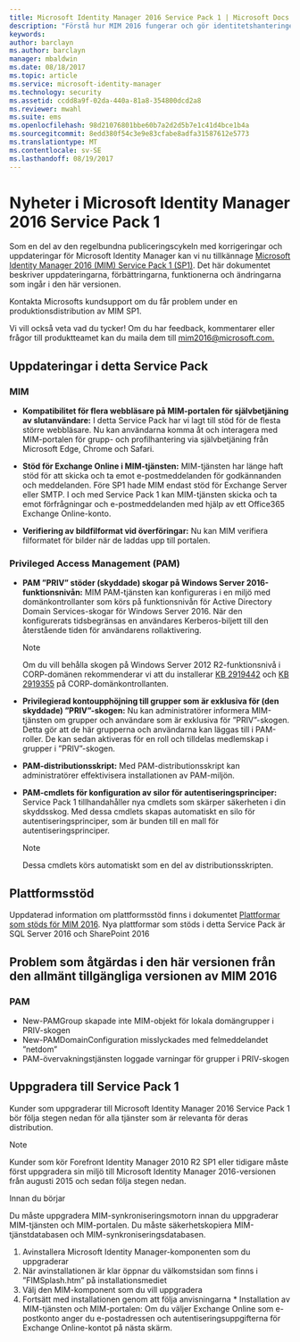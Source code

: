 ```yaml
---
title: Microsoft Identity Manager 2016 Service Pack 1 | Microsoft Docs
description: "Förstå hur MIM 2016 fungerar och gör identitetshanteringen säkrare och enklare både lokalt och i molnet."
keywords: 
author: barclayn
ms.author: barclayn
manager: mbaldwin
ms.date: 08/18/2017
ms.topic: article
ms.service: microsoft-identity-manager
ms.technology: security
ms.assetid: ccdd8a9f-02da-440a-81a8-354800dcd2a8
ms.reviewer: mwahl
ms.suite: ems
ms.openlocfilehash: 98d21076801bbe60b7a2d2d5b7e1c41d4bce1b4a
ms.sourcegitcommit: 8edd380f54c3e9e83cfabe8adfa31587612e5773
ms.translationtype: MT
ms.contentlocale: sv-SE
ms.lasthandoff: 08/19/2017
---
```

# <a name="whats-new-for-microsoft-identity-manager-2016-service-pack-1"></a>Nyheter i Microsoft Identity Manager 2016 Service Pack 1 #

Som en del av den regelbundna publiceringscykeln med korrigeringar och uppdateringar för Microsoft Identity Manager kan vi nu tillkännage [Microsoft Identity Manager 2016 (MIM) Service Pack 1 (SP1)](https://msdn.microsoft.com/subscriptions/downloads/?fileid=70212#searchTerm=&Languages=en&PageSize=10&PageIndex=0&FileId=70212). Det här dokumentet beskriver uppdateringarna, förbättringarna, funktionerna och ändringarna som ingår i den här versionen.

Kontakta Microsofts kundsupport om du får problem under en produktionsdistribution av MIM SP1.

Vi vill också veta vad du tycker! Om du har feedback, kommentarer eller frågor till produktteamet kan du maila dem till [mim2016@microsoft.com.](mailto:mim2016@microsoft.com)



## <a name="updates-in-this-service-pack"></a>Uppdateringar i detta Service Pack #

### <a name="mim"></a>MIM

- **Kompatibilitet för flera webbläsare på MIM-portalen för självbetjäning av slutanvändare:** I detta Service Pack har vi lagt till stöd för de flesta större webbläsare. Nu kan användarna komma åt och interagera med MIM-portalen för grupp- och profilhantering via självbetjäning från Microsoft Edge, Chrome och Safari.

- **Stöd för Exchange Online i MIM-tjänsten:** MIM-tjänsten har länge haft stöd för att skicka och ta emot e-postmeddelanden för godkännanden och meddelanden. Före SP1 hade MIM endast stöd för Exchange Server eller SMTP. I och med Service Pack 1 kan MIM-tjänsten skicka och ta emot förfrågningar och e-postmeddelanden med hjälp av ett Office365 Exchange Online-konto.

- **Verifiering av bildfilformat vid överföringar:** Nu kan MIM verifiera filformatet för bilder när de laddas upp till portalen.

### <a name="privileged-access-managementpam"></a>Privileged Access Management (PAM)

- **PAM ”PRIV” stöder (skyddade) skogar på Windows Server 2016-funktionsnivån:** MIM PAM-tjänsten kan konfigureras i en miljö med domänkontrollanter som körs på funktionsnivån för Active Directory Domain Services-skogar för Windows Server 2016. När den konfigurerats tidsbegränsas en användares Kerberos-biljett till den återstående tiden för användarens rollaktivering.

    >[!Note]
    Om du vill behålla skogen på Windows Server 2012 R2-funktionsnivå i CORP-domänen rekommenderar vi att du installerar [KB 2919442](https://support.microsoft.com/en-us/kb/2919442) och [KB 2919355](https://support.microsoft.com/en-us/kb/2919355) på CORP-domänkontrollanten.

- **Privilegierad kontoupphöjning till grupper som är exklusiva för (den skyddade) ”PRIV”-skogen:** Nu kan administratörer informera MIM-tjänsten om grupper och användare som är exklusiva för ”PRIV”-skogen. Detta gör att de här grupperna och användarna kan läggas till i PAM-roller.  De kan sedan aktiveras för en roll och tilldelas medlemskap i grupper i ”PRIV”-skogen.

- **PAM-distributionsskript:** Med PAM-distributionsskript kan administratörer effektivisera installationen av PAM-miljön.

- **PAM-cmdlets för konfiguration av silor för autentiseringsprinciper:** Service Pack 1 tillhandahåller nya cmdlets som skärper säkerheten i din skyddsskog. Med dessa cmdlets skapas automatiskt en silo för autentiseringsprinciper, som är bunden till en mall för autentiseringsprinciper.

    >[!Note]
    Dessa cmdlets körs automatiskt som en del av distributionsskripten.


## <a name="platform-support"></a>Plattformsstöd
Uppdaterad information om plattformsstöd finns i dokumentet [Plattformar som stöds för MIM 2016](microsoft-identity-manager-2016-supported-platforms.md).  Nya plattformar som stöds i detta Service Pack är SQL Server 2016 och SharePoint 2016

## <a name="issues-fixed-in-this-release-from-mim-2016-general-availability"></a>Problem som åtgärdas i den här versionen från den allmänt tillgängliga versionen av MIM 2016

### <a name="pam"></a>PAM
- New-PAMGroup skapade inte MIM-objekt för lokala domängrupper i PRIV-skogen
- New-PAMDomainConfiguration misslyckades med felmeddelandet ”netdom”
- PAM-övervakningstjänsten loggade varningar för grupper i PRIV-skogen

## <a name="how-to-upgrade-to-service-pack-1"></a>Uppgradera till Service Pack 1

Kunder som uppgraderar till Microsoft Identity Manager 2016 Service Pack 1 bör följa stegen nedan för alla tjänster som är relevanta för deras distribution.

>[!Note]
>Kunder som kör Forefront Identity Manager 2010 R2 SP1 eller tidigare måste först uppgradera sin miljö till Microsoft Identity Manager 2016-versionen från augusti 2015 och sedan följa stegen nedan.

Innan du börjar

Du måste uppgradera MIM-synkroniseringsmotorn innan du uppgraderar MIM-tjänsten och MIM-portalen.
Du måste säkerhetskopiera MIM-tjänstdatabasen och MIM-synkroniseringsdatabasen.

  1. Avinstallera Microsoft Identity Manager-komponenten som du uppgraderar
  2. När avinstallationen är klar öppnar du välkomstsidan som finns i ”FIMSplash.htm” på installationsmediet
  3. Välj den MIM-komponent som du vill uppgradera
  4. Fortsätt med installationen genom att följa anvisningarna
    * Installation av MIM-tjänsten och MIM-portalen: Om du väljer Exchange Online som e-postkonto anger du e-postadressen och autentiseringsuppgifterna för Exchange Online-kontot på nästa skärm.
